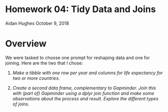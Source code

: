 Homework 04: Tidy Data and Joins
================
Aidan Hughes
October 9, 2018

Overview
========

We were tasked to choose one prompt for reshaping data and one for joining. Here are the two that I chose:

1.  *Make a tibble with one row per year and columns for life expectancy for two or more countries.*

2.  *Create a second data frame, complementary to Gapminder. Join this with (part of) Gapminder using a dplyr join function and make some observations about the process and result. Explore the different types of joins.*

